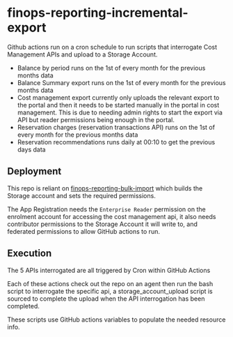 # finops-reporting-incremental-export

Github actions run on a cron schedule to run scripts that interrogate Cost Management APIs and upload to a Storage Account.

- Balance by period runs on the 1st of every month for the previous months data
- Balance Summary export runs on the 1st of every month for the previous months data
- Cost management export currently only uploads the relevant export to the portal and then it needs to be started manually in the portal in cost management. This is due to needing admin rights to start the export via API but reader permissions being enough in the portal.
- Reservation charges (reservation transactions API) runs on the 1st of every month for the previous months data
- Reservation recommendations runs daily at 00:10 to get the previous days data


## Deployment 
This repo is reliant on [finops-reporting-bulk-import](https://github.com/hmcts/finops-reporting-bulk-import) which builds the Storage account and sets the required permissions.

The App Registration needs the `Enterprise Reader` permission on the enrolment account for accessing the cost management api, it also needs contributor permissions to the Storage Account it will write to, and federated permissions to allow GitHub actions to run.

## Execution
The 5 APIs interrogated are all triggered by Cron within GitHub Actions

Each of these actions check out the repo on an agent then run the bash script to interrogate the specific api, a storage_account_upload script is sourced to complete the upload when the API interrogation has been completed.

These scripts use GitHub actions variables to populate the needed resource info.


